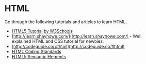 # HTML

Go through the following tutorials and articles to learn HTML.

* [HTML5 Tutorial by W3Schools](https://www.w3schools.com/html/default.asp)
* [http://learn.shayhowe.com/](http://learn.shayhowe.com/) - Well explained HTML and CSS tutorial for newbies.
* [http://codeguide.co/\#html](http://codeguide.co/#html)
* [HTML Coding Standards](https://make.wordpress.org/core/handbook/best-practices/coding-standards/html/)
* [HTML5 Semantic Elements](https://www.w3schools.com/html/html5_semantic_elements.asp)



